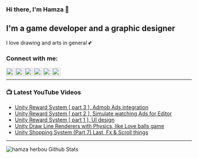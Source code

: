 
### Hi there, I'm Hamza 👋

## I'm a game developer and a graphic designer
I love drawing and arts in general 💕

### Connect with me:

[<img align="left" alt="Hamza Herbou | YouTube" width="22px" src="https://cdn.jsdelivr.net/npm/simple-icons@v3/icons/youtube.svg" />][youtube]
[<img align="left" alt="Hamza Herbou | LinkedIn" width="22px" src="https://cdn.jsdelivr.net/npm/simple-icons@v3/icons/linkedin.svg" />][linkedin]
[<img align="left" alt="Hamza Herbou | Instagram" width="22px" src="https://cdn.jsdelivr.net/npm/simple-icons@v3/icons/instagram.svg" />][instagram]
[<img align="left" alt="Hamza Herbou | Facebook" width="22px" src="https://cdn.jsdelivr.net/npm/simple-icons@v3/icons/facebook.svg" />][facebook]
[<img align="left" alt="Hamza Herbou | Dribbble" width="22px" src="https://cdn.jsdelivr.net/npm/simple-icons@v3/icons/dribbble.svg" />][dribbble]
[<img align="left" alt="Hamza Herbou | Behance" width="22px" src="https://cdn.jsdelivr.net/npm/simple-icons@v3/icons/behance.svg" />][behance]

<br />

---

### 📺 Latest YouTube Videos
<!-- YOUTUBE:START -->
- [Unity Reward System [ part 3 ], Admob Ads integration](https://www.youtube.com/watch?v=upBMDFzEUPw)
- [Unity Reward System [ part 2 ], Simulate watching Ads for Editor](https://www.youtube.com/watch?v=96yqm0xyVhU)
- [Unity Reward System [ part 1 ], UI design](https://www.youtube.com/watch?v=-ck6idM3htY)
- [Unity Draw Line Renderers with Physics, like Love balls game](https://www.youtube.com/watch?v=KojYeZwEPyQ)
- [Unity Shopping System (Part 7) Last, Fx & Scroll things](https://www.youtube.com/watch?v=-W2VR2fGYKE)
<!-- YOUTUBE:END -->

---

<img align="left" alt="hamza herbou Github Stats" src="https://github-readme-stats.vercel.app/api?username=herbou&show_icons=true&hide_border=true" />

[youtube]: https://youtube.com/hamza-herbou
[instagram]: https://instagram.com/hamza_herbou
[linkedin]: https://www.linkedin.com/in/hamza-herbou-a39955152/
[facebook]: https://facebook.com/h.nexus.h
[dribbble]: https://dribbble.com/herbou
[behance]: https://behance.net/hamza_herbou
